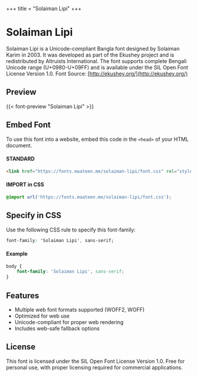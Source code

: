 +++
title = "Solaiman Lipi"
+++

# Solaiman Lipi

Solaiman Lipi is a Unicode-compliant Bangla font designed by Solaiman Karim in 2003. It was developed as part of the Ekushey project and is redistributed by Altruists International. The font supports complete Bengali Unicode range (U+0980-U+09FF) and is available under the SIL Open Font License Version 1.0. Font Source: [http://ekushey.org/](http://ekushey.org/)

## Preview

{{< font-preview "Solaiman Lipi" >}}

## Embed Font

To use this font into a website, embed this code in the `<head>` of your HTML document.

#### STANDARD

```html
<link href="https://fonts.maateen.me/solaiman-lipi/font.css" rel="stylesheet">
```

#### IMPORT in CSS

```css
@import url('https://fonts.maateen.me/solaiman-lipi/font.css');
```

## Specify in CSS

Use the following CSS rule to specify this font-family:

```css
font-family: 'Solaiman Lipi', sans-serif;
```

#### Example

```css
body {
    font-family: 'Solaiman Lipi', sans-serif;
}
```

## Features
- Multiple web font formats supported (WOFF2, WOFF)
- Optimized for web use
- Unicode-compliant for proper web rendering
- Includes web-safe fallback options

## License
This font is licensed under the SIL Open Font License Version 1.0. Free for personal use, with proper licensing required for commercial applications.